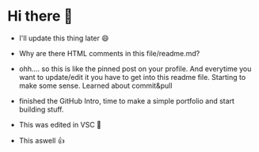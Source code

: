 # Hi there 👋
- I'll update this thing later 😄
- Why are there HTML comments in this file/readme.md?

- ohh.... so this is like the pinned post on your profile. And everytime you want to update/edit it you have to get into this readme file. Starting to make some sense. Learned about commit&pull
- finished the GitHub Intro, time to make a simple portfolio and start building stuff.
- This was edited in VSC 🤔
- This aswell 👍




<!--
**kkvToni73/kkvToni73** is a ✨ _special_ ✨ repository because its `README.md` (this file) appears on your GitHub profile.

Here are some ideas to get you started:

- 🔭 I’m currently working on ...
- 🌱 I’m currently learning ...
- 👯 I’m looking to collaborate on ...
- 🤔 I’m looking for help with ...
- 💬 Ask me about ...
- 📫 How to reach me: ...
- 😄 Pronouns: ...
- ⚡ Fun fact: ...
-->
